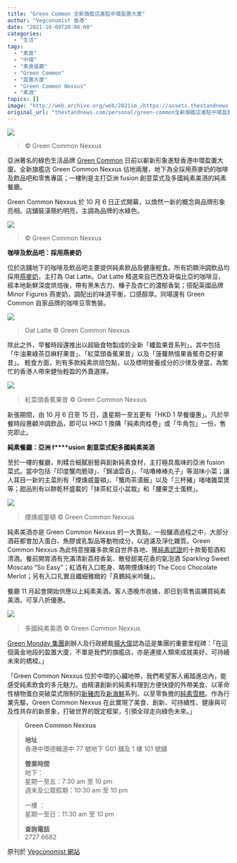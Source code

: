 ```yaml
---
title: "Green Common 全新旗艦店進駐中環盈置大廈"
author: "Vegconomist 香港"
date: "2021-10-09T20:08:00"
categories:
  - "生活"
tags:
  - "素食"
  - "中環"
  - "素食餐廳"
  - "Green Common"
  - "盈置大廈"
  - "Green Common Nexxus"
  - "素酒"
topics: []
image: "http://web.archive.org/web/2021im_/https://assets.thestandnews.com/media/photos/05434743274532654234532.png"
original_url: "thestandnews.com/personal/green-common全新旗艦店進駐中環盈置大廈"
---
```

![](http://web.archive.org/web/2021im_/https://assets.thestandnews.com/media/photos/05434743274532654234532.png)
> © Green Common Nexxus

亞洲著名的綠色生活品牌 [Green Common](http://web.archive.org/web/20211229081702/https://vegconomist.hk/%e5%b8%82%e5%a0%b4%e8%b6%a8%e5%8b%a2/green-common%e6%96%b0%e5%8a%a0%e5%9d%a1%e5%ba%97%e9%96%8b%e5%b9%95/) 日前以嶄新形象進駐香港中環盈置大廈。全新旗艦店 Green Common Nexxus 佔地兩層，地下為全採用燕麥奶的咖啡及飲品吧和零售專區；一樓則是主打亞洲 fusion 創意菜式及多國純素美酒的純素餐廳。

Green Common Nexxus 於 10 月 6 日正式開幕，以煥然一新的概念與品牌形象亮相。店舖裝潢簡約明亮，主調為品牌的水綠色。

![](http://web.archive.org/web/2021im_/https://vegconom.de/vegconomisthk/wp-content/uploads/sites/11/2021/10/GC-Nexxus_1F_3-741x555.webp)

> © Green Common Nexxus

**咖啡及飲品吧：採用燕麥奶**

位於店舖地下的咖啡及飲品吧主要提供純素飲品及健康輕食。所有奶類沖調飲品均採用[燕麥奶](http://web.archive.org/web/20211229081702/https://vegconomist.hk/%e5%85%ac%e5%8f%b8/oatly%e6%ba%96%e5%82%99%e9%80%b2%e4%b8%80%e6%ad%a5%e6%8b%93%e5%b1%95%e4%b8%ad%e5%9c%8b%e5%b8%82%e5%a0%b4/)，主打為 Oat Latte。Oat Latte 精選來自巴西及哥倫比亞的咖啡豆，經本地新鮮深度烘焙後，帶有黑朱古力、榛子及杏仁的濃郁香氣；搭配英國品牌 Minor Figures 燕麥奶，調配出的味道平衡，口感醇厚。同場還有 Green Common 自家品牌的咖啡豆零售裝。

![](http://web.archive.org/web/2021im_/https://vegconomist.hk/wp-content/uploads/sites/11/2021/10/Hot_Iced-Oat-Latte-with-Minor-Figures.jpg)
> Oat Latte © Green Common Nexxus

除此之外，早餐時段還推出以超級食物製成的全新「纖盈果昔系列」，其中包括「牛油果綠茶亞麻籽果昔」、「紅菜頭香蕉果昔」以及「菠蘿熱情果香蕉奇亞籽果昔」。 輕食方面，則有多款純素烘焙包點，以及標明營養成分的沙律及便當，為繁忙的香港人帶來健怡輕盈的外賣選擇。

![](http://web.archive.org/web/2021im_/https://vegconomist.hk/wp-content/uploads/sites/11/2021/10/%E7%B4%85%E8%8F%9C%E9%A0%AD%E9%A6%99%E8%95%89%E6%9E%9C%E6%98%94_Beetroot-Banana-Smoothie.jpg)
> 紅菜頭香蕉果昔 © Green Common Nexxus

新張期間，由 10 月 6 日至 15 日，逢星期一至五更有「HKD 1 早餐優惠」。凡於早餐時段惠顧沖調飲品，即可以 HKD 1 換購「純素肉桂卷」或「牛角包」一份，售完即止。

**純素餐廳：亞洲 f****usion** **創意菜式配多國純素美酒**

至於一樓的餐廳，則糅合細膩廚藝與創新純素食材，主打極具風味的亞洲 fusion 菜式。當中包括「印度蟹肉脆球」、「錦滷雲吞」、「咕嚕棒棒丸子」等滋味小菜；讓人耳目一新的主菜則有「煙燻威靈頓」、「蟹肉茶漬飯」以及「三杯豬」啫啫雜菜煲等；甜品則有以餅乾杯盛載的「抹茶紅豆小盆栽」和「腰果芝士蛋糕」。

![](http://web.archive.org/web/2021im_/https://vegconomist.hk/wp-content/uploads/sites/11/2021/10/%E7%85%99%E7%87%BB%E5%A8%81%E9%9D%88%E9%A0%93_Smoked-Wellington-1024x768.jpg)
> 煙燻威靈頓 © Green Common Nexxus

純素美酒亦是 Green Common Nexxus 的一大賣點。一般釀酒過程之中，大部分酒莊都會加入蛋白、魚膠或乳製品等動物成分，以過濾及淨化雜質。Green Common Nexxus 為此特意搜羅多款來自世界各地、獲[純素認證](http://web.archive.org/web/20211229081702/https://vegconomist.hk/%e5%b8%82%e5%a0%b4%e8%b6%a8%e5%8b%a2/the-vegan-society%e7%b4%94%e7%b4%a0%e5%95%86%e6%a8%99%e9%81%94%e4%ba%94%e8%90%ac%e5%a4%a7%e9%97%9c/)的十款葡萄酒和清酒。餐前開胃酒有充滿清新荔枝香氣、散發甜美花香的氣泡酒 Sparkling Sweet Moscato “So Easy”；紅酒有入口乾身、略帶煙燻味的 The Coco Chocolate Merlot；另有入口扎實且纖細雅緻的「真鶴純米吟釀」。

餐廳 11 月起會開始供應以上純素美酒。客人憑晚市收據，即日到零售區購買純素美酒，可享八折優惠。

![](http://web.archive.org/web/2021im_/https://vegconomist.hk/wp-content/uploads/sites/11/2021/10/Vegan-Wine_Group-1024x768.jpg)
> 多國純素美酒 © Green Common Nexxus

[Green Monday 集團](http://web.archive.org/web/20211229081702/https://vegconomist.hk/%e6%b4%bb%e5%8b%95%e5%b1%95%e8%a6%bd/green-monday%e8%88%87%e9%a6%99%e6%b8%af%e5%88%9d%e5%89%b5enviroevents%e5%90%88%e8%be%a6%e3%80%8cgreen-monday-esg%e9%ab%98%e5%b3%b0%e6%9c%83%e3%80%8d/)創辦人及行政總裁[楊大偉](http://web.archive.org/web/20211229081702/https://vegconomist.hk/%e5%85%b6%e4%bb%96/%e6%a5%8a%e5%a4%a7%e5%81%89%ef%bc%9astay-foolish%ef%bc%8c%e4%b8%8dhungry/)認為這是集團的重要里程碑：「在這個黃金地段的盈置大廈，不單是我們的旗艦店，亦是連接人類來成就美好、可持續未來的橋樑。」

「Green Common Nexxus 位於中環的心臟地帶，我們希望客人甫踏進店內，能感受純素飲食的多元魅力。由精湛創新的純素料理到方便快捷的外帶美食、以革命性植物蛋白突破菜式限制的[新豬肉](http://web.archive.org/web/20211229081702/https://vegconomist.hk/%e5%85%ac%e5%8f%b8/%e6%96%b0%e8%b1%ac%e8%82%89%e5%83%b9%e6%a0%bc%e4%b8%8b%e8%aa%bf%e7%99%be%e5%88%86%e4%b9%8b22%e8%88%87%e5%82%b3%e7%b5%b1%e8%b1%ac%e8%82%89%e7%9c%8b%e9%bd%8a/)及[新海鮮](http://web.archive.org/web/20211229081702/https://vegconomist.hk/%e7%94%a2%e5%93%81/omnifoods%e7%99%bc%e4%bd%88%e5%85%a8%e6%96%b0omniseafood%e6%96%b0%e6%b5%b7%e9%ae%ae%e7%b3%bb%e5%88%97/)系列、以至零負擔的[純素雪糕](http://web.archive.org/web/20211229081702/https://vegconomist.hk/%e7%94%a2%e5%93%81/green-monday%e7%b4%94%e7%b4%a0%e9%9b%aa%e7%b3%95%e7%99%bb%e9%99%b8%e9%a6%99%e6%b8%af%e5%b8%82%e5%a0%b4/)。作為行業先驅，Green Common Nexxus 在此實現了美食、創新、可持續性、健康與可及性共存的新景象，打破世界的既定框架，引領全球走向綠色未來。」

> **Green Common Nexxus**
> 
> **地址**  
> 香港中環德輔道中 77 號地下 G01 舖及 1 樓 101 號舖
> 
> **營業時間**  
> 地下：  
> 星期一至五：7:30 am 至 10 pm  
> 週末及公眾假期：10:30 am 至 10 pm
> 
> 一樓 ：  
> 星期一至日：11:30 am 至 10 pm
> 
> **查詢電話**  
> 2727 6682

原刊於 [Vegconomist 網站](http://web.archive.org/web/20211229081702/https://vegconomist.hk/%E9%A4%90%E9%A3%B2%E7%BE%8E%E9%A3%9F/green-common%E5%85%A8%E6%96%B0%E6%97%97%E8%89%A6%E5%BA%97%E9%80%B2%E9%A7%90%E4%B8%AD%E7%92%B0%E7%9B%88%E7%BD%AE%E5%A4%A7%E5%BB%88/)